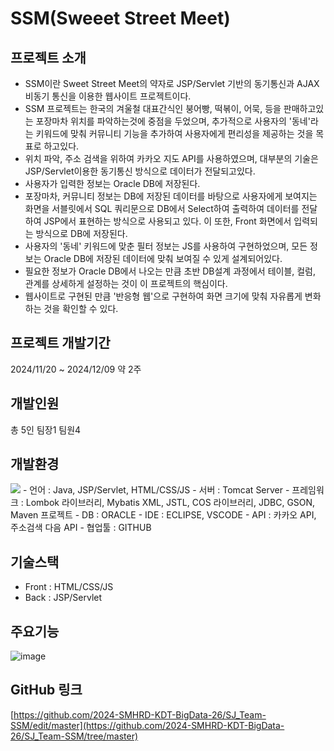 # SSM(Sweeet Street Meet)
## 프로젝트 소개
- SSM이란 Sweet Street Meet의 약자로 JSP/Servlet 기반의 동기통신과 AJAX 비동기 통신을 이용한 웹사이트 프로젝트이다.
- SSM 프로젝트는 한국의 겨울철 대표간식인 붕어빵, 떡볶이, 어묵, 등을 판매하고있는 포장마차 위치를 파악하는것에 중점을 두었으며, 추가적으로 사용자의 '동네'라는 키워드에 맞춰 커뮤니티 기능을 추가하여 사용자에게 편리성을 제공하는 것을 목표로 하고있다.
- 위치 파악, 주소 검색을 위하여 카카오 지도 API를 사용하였으며, 대부분의 기술은 JSP/Servlet이용한 동기통신 방식으로 데이터가 전달되고있다.
- 사용자가 입력한 정보는 Oracle DB에 저장된다.
- 포장마차, 커뮤니티 정보는 DB에 저장된 데이터를 바탕으로 사용자에게 보여지는 화면을 서블릿에서 SQL 쿼리문으로 DB에서 Select하여 출력하여 데이터를 전달하여 JSP에서 표현하는 방식으로 사용되고 있다. 이 또한, Front 화면에서 입력되는 방식으로 DB에 저장된다.
- 사용자의 '동네' 키워드에 맞춘 필터 정보는 JS를 사용하여 구현하었으며, 모든 정보는 Oracle DB에 저장된 데이터에 맞춰 보여질 수 있게 설계되어있다.
- 필요한 정보가 Oracle DB에서 나오는 만큼 초반 DB설계 과정에서 테이블, 컬럼, 관계를 상세하게 설정하는 것이 이 프로젝트의 핵심이다.
- 웹사이트로 구현된 만큼 '반응형 웹'으로 구현하여 화면 크기에 맞춰 자유롭게 변화하는 것을 확인할 수 있다.

## 프로젝트 개발기간
2024/11/20 ~ 2024/12/09
약 2주

## 개발인원
총 5인
팀장1 팀원4

## 개발환경
<img src="https://img.shields.io/badge/JAVA-007396?style=for-the-badge&logo=java&logoColor=white">
- 언어 : Java, JSP/Servlet, HTML/CSS/JS
- 서버 : Tomcat Server
- 프레임워크 : Lombok 라이브러리, Mybatis XML, JSTL, COS 라이브러리, JDBC, GSON, Maven 프로젝트
- DB : ORACLE
- IDE : ECLIPSE, VSCODE
- API : 카카오 API, 주소검색 다음 API
- 협업툴 : GITHUB

## 기술스택
- Front : HTML/CSS/JS
- Back : JSP/Servlet

## 주요기능
![image](https://github.com/user-attachments/assets/f26bf504-f0a0-479a-b719-a1aa612fc5e0)

## GitHub 링크
[https://github.com/2024-SMHRD-KDT-BigData-26/SJ_Team-SSM/edit/master](https://github.com/2024-SMHRD-KDT-BigData-26/SJ_Team-SSM/tree/master)


